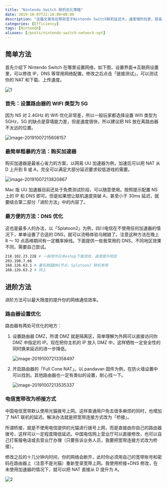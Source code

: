 ```yaml
---
title: "Nintendo Switch 联机优化策略"
date: 2019-10-07T22:18:00+08:00
description: "这篇文章旨在帮助苦于Nintendo Switch联机延迟大，速度慢的玩家，提高游玩体验。"
categories: [Efficiency]
tags: [Nintendo]
aliases: [/posts/nintendo-switch-network-opt]
---
```


## 简单方法

首先介绍下 Nintendo Switch 在哪里设置网络，如下图，设置界面=>互联网设置里，可以修改 IP，DNS 等常用网络配置。修改之后点击「链接测试」，可以测试你的 NAT 和下载、上传速度。

![1](https://tva1.sinaimg.cn/large/006y8mN6gy1g7pz8xft9ej31i30u0ng9.jpg)

### 首先：设置路由器的 WIFI 类型为 5G

因为 NS 对 2.4GHz 的 Wifi 优化非常差，所以一般玩家都选择设置 Wifi 类型为 5GHz，5G 的缺点是穿墙能力差，但是速度很快，所以建议把 NS 放在离路由器不太远的位置。

![image-20191007215608157](https://tva1.sinaimg.cn/large/006y8mN6gy1g7pzbkstq4j30vy0l2mz4.jpg)

### 最简单粗暴的方法：购买加速器

购买加速器是最省心省力的方案，以网易 UU 加速器为例，加速后可以把 NAT 从 D 上升到 B 或 A，完全可以满足大部分延迟要求较低游戏的需要。

![image-20191007213820867](https://tva1.sinaimg.cn/large/006y8mN6gy1g7pyt6dxbij31aw0qokjl.jpg)

Mac 版 UU 加速器目前还处于免费测试阶段，可以随意使用。按照提示配置 NS 上的 IP 和 DNS 即可。但是如果想让联机速度突破 A，甚至小于 30ms 延迟，就要结合第二部分「进阶方法」中的内容了。

### 最方便的方法：DNS 优化

这也是最多人的办法，以「Splatoon2」为例，四川电信在不使用任何加速器的情况下，单单设置了合适的 DNS，就可以流畅体验乌贼娘了。注意这种方法在晚上 8 ～ 10 点高峰期间有一定概率掉线。下面提供一些我常用的 DNS，不同地区效果不同，需要自己尝试。

```bash
218.102.23.228 # 一般用作日本eshop下载游戏，速度提升明显
203.198.7.66
168.126.63.1 # 著名韩国DNS节点，Splatoon2 联机常用
168.126.63.2 # 同上
```

## 进阶方法

进阶方法可以最大限度的提升你的网络通信效率。

### 路由器设置优化

路由器有两处可优化的地方：

1. 设置路由器 DMZ，所谓 DMZ 就是隔离区，简单理解为外网可以直接访问你 DMZ 中指定的 IP。现在把你主机的 IP 放入 DMZ 中，这样牺牲一定安全性的同时换来延迟的进一步降低。

   ![image-20191007213358497](https://tva1.sinaimg.cn/large/006y8mN6gy1g7pyoqpcpsj311s0ccgow.jpg)

2. 开启路由器的「Full Cone NAT」。以 pandavan 固件为例，在防火墙设置中可以找到。其他路由器也一定有类似的设置，耐心找一下。

   ![image-20191007213535337](https://tva1.sinaimg.cn/large/006y8mN6gy1g7pyq72iu5j311w0m8q5q.jpg)

### 电信宽带改为桥接方式

中国电信宽带默认使用光猫拨号上网。这样普通用户免去很多麻烦的同时，也增加了 NAT 联机的延迟。解决办法就是把宽带连接方式改为「桥接」。

所谓桥接，就是不使用电信提供的光猫进行拨号上网，而是直接由你自己的路由器拨号，这样可以一定程度降低延迟。中国电信网上营业厅可以直接修改，也可以自己打客服电话或去营业厅办理（只要告诉业务人员，我要把宽带连接方式改为桥接）。

修改之后的十几分钟内时间，你的网络会断开，此时你必须用自己的宽带账号和密码在路由器上（注意不是光猫）重新登录宽带上网。我使用桥接+DNS 修改，在未使用加速器的情况下，就可以把 NAT 直接从 D 提升为 A。

![2](https://tva1.sinaimg.cn/large/006y8mN6gy1g7pz96eo7pj31hs0u07gp.jpg)
